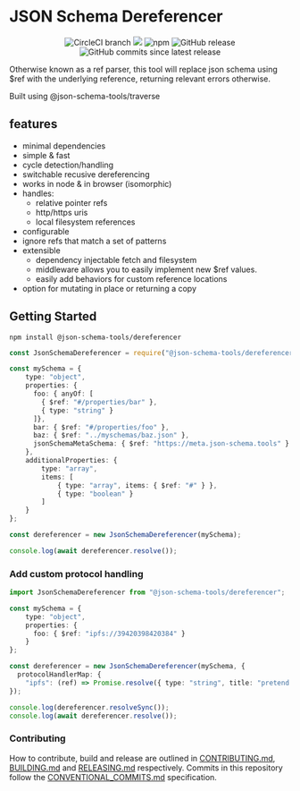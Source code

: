 # JSON Schema Dereferencer

<center>
  <span>
    <img alt="CircleCI branch" src="https://img.shields.io/circleci/project/github/json-schema-tools/dereferencer/master.svg">
    <img src="https://codecov.io/gh/json-schema-tools/dereferencer/branch/master/graph/badge.svg" />
    <img alt="npm" src="https://img.shields.io/npm/dt/@json-schema-tools/dereferencer.svg" />
    <img alt="GitHub release" src="https://img.shields.io/github/release/json-schema-tools/dereferencer.svg" />
    <img alt="GitHub commits since latest release" src="https://img.shields.io/github/commits-since/json-schema-tools/dereferencer/latest.svg" />
  </span>
</center>

Otherwise known as a ref parser, this tool will replace json schema using $ref with the underlying reference, returning relevant errors otherwise.

Built using @json-schema-tools/traverse

## features

- minimal dependencies
- simple & fast
- cycle detection/handling
- switchable recusive dereferencing
- works in node & in browser (isomorphic)
- handles:
  - relative pointer refs
  - http/https uris
  - local filesystem references
- configurable
 - ignore refs that match a set of patterns
- extensible
  - dependency injectable fetch and filesystem
  - middleware allows you to easily implement new $ref values.
  - easily add behaviors for custom reference locations
- option for mutating in place or returning a copy

## Getting Started

`npm install @json-schema-tools/dereferencer`

```typescript
const JsonSchemaDereferencer = require("@json-schema-tools/dereferencer").default;

const mySchema = {
    type: "object",
    properties: {
      foo: { anyOf: [
        { $ref: "#/properties/bar" },
        { type: "string" }
      ]},
      bar: { $ref: "#/properties/foo" },
      baz: { $ref: "../myschemas/baz.json" },
      jsonSchemaMetaSchema: { $ref: "https://meta.json-schema.tools" }
    },
    additionalProperties: {
        type: "array",
        items: [
            { type: "array", items: { $ref: "#" } },
            { type: "boolean" }
        ]
    }
};

const dereferencer = new JsonSchemaDereferencer(mySchema);

console.log(await dereferencer.resolve());
```


### Add custom protocol handling

```typescript
import JsonSchemaDereferencer from "@json-schema-tools/dereferencer";

const mySchema = {
    type: "object",
    properties: {
      foo: { $ref: "ipfs://39420398420384" }
    }
};

const dereferencer = new JsonSchemaDereferencer(mySchema, {
  protocolHandlerMap: {
    "ipfs": (ref) => Promise.resolve({ type: "string", title: "pretend we got this from ipfs" })
});

console.log(dereferencer.resolveSync());
console.log(await dereferencer.resolve());
```


### Contributing

How to contribute, build and release are outlined in [CONTRIBUTING.md](CONTRIBUTING.md), [BUILDING.md](BUILDING.md) and [RELEASING.md](RELEASING.md) respectively. Commits in this repository follow the [CONVENTIONAL_COMMITS.md](CONVENTIONAL_COMMITS.md) specification.
